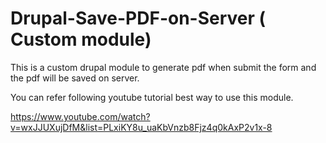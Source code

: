 # Drupal-Save-PDF-on-Server ( Custom module)

This is a custom drupal module to generate pdf when submit the form and the pdf will be saved on server. 

You can refer following youtube tutorial best way to use this module.

https://www.youtube.com/watch?v=wxJJUXujDfM&list=PLxiKY8u_uaKbVnzb8Fjz4q0kAxP2v1x-8
